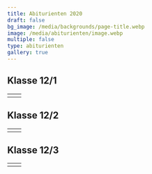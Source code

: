 ```yaml
---
title: Abiturienten 2020
draft: false
bg_image: /media/backgrounds/page-title.webp
image: /media/abiturienten/image.webp
multiple: false
type: abiturienten
gallery: true
---
```





## Klasse 12/1

| | |
|---|---|
| | |

## Klasse 12/2

| | |
|---|---|
| | |

## Klasse 12/3

| | |
|---|---|
| | |





